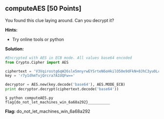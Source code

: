 ## computeAES [50 Points]

You found this clue laying around. Can you decrypt it?

**Hints:**

- Try online tools or python

**Solution:**

```python
#Encrypted with AES in ECB mode. All values base64 encoded
from Crypto.Cipher import AES

ciphertext = 'V3Vqirostg6qW26sle5mnyrwEYSrteN6oHkilO50e9dFkN+0JhC3yu0LcQNw/hXU'
key = 'r7y1dhmTvjQrcra7A1UQFw=='

decryptor = AES.new(key.decode('base64'), AES.MODE_ECB)
print decryptor.decrypt(ciphertext.decode('base64'))
```

```
$ python computeAES.py
flag{do_not_let_machines_win_6a68a292}__________
```

**Flag:** do_not_let_machines_win_6a68a292
